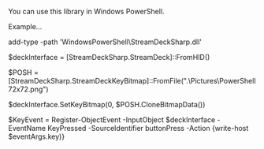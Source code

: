 You can use this library in Windows PowerShell.

Example...

add-type -path 'WindowsPowerShell\StreamDeckSharp.dll'

$deckInterface = [StreamDeckSharp.StreamDeck]::FromHID()

$POSH = [StreamDeckSharp.StreamDeckKeyBitmap]::FromFile(".\Pictures\PowerShell72x72.png")

$deckInterface.SetKeyBitmap(0, $POSH.CloneBitmapData())

$KeyEvent = Register-ObjectEvent -InputObject $deckInterface -EventName KeyPressed -SourceIdentifier buttonPress -Action {write-host $eventArgs.key)}
